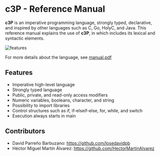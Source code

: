 # c3P - Reference Manual

__c3P__ is an imperative programming language, strongly typed, declarative,
and inspired by other languages such as C, Go, HolyC, and Java. This reference
manual explains the use of __c3P__, in which includes its lexical and syntactic elements.

![features](https://github.com/losedavidpb/c3p-language/blob/main/support/vscode/images/features.gif)

For more details about the language, see
[manual.pdf](https://github.com/losedavidpb/c3p-language/blob/main/document/spanish/manual.pdf)

## Features

* Imperative high-level language
* Strongly typed language
* Public, private, and read-only access modifiers
* Numeric variables, booleans, character, and string
* Possibility to import libraries
* Control structures such as if, if-elseif-else, for, while, and switch
* Execution always starts in main

## Contributors

* David Parreño Barbuzano: https://github.com/losedavidpb
* Héctor Miguel Martín Álvarez: https://github.com/HectorMartinAlvarez

